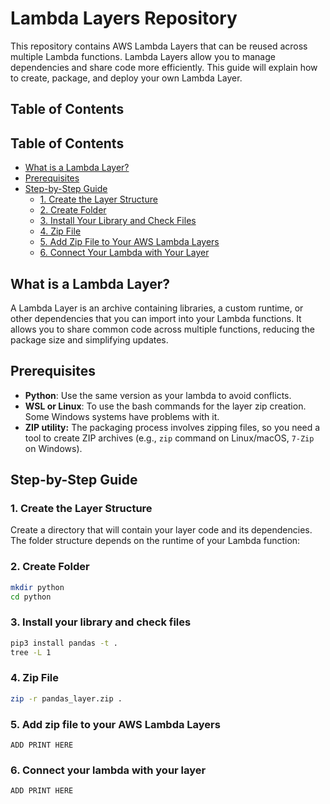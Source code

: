 # Lambda Layers Repository

This repository contains AWS Lambda Layers that can be reused across multiple Lambda functions. Lambda Layers allow you to manage dependencies and share code more efficiently. This guide will explain how to create, package, and deploy your own Lambda Layer.

## Table of Contents

## Table of Contents

- [What is a Lambda Layer?](#what-is-a-lambda-layer)
- [Prerequisites](#prerequisites)
- [Step-by-Step Guide](#step-by-step-guide)
  - [1. Create the Layer Structure](#1-create-the-layer-structure)
  - [2. Create Folder](#2-create-folder)
  - [3. Install Your Library and Check Files](#3-install-your-library-and-check-files)
  - [4. Zip File](#4-zip-file)
  - [5. Add Zip File to Your AWS Lambda Layers](#5-add-zip-file-to-your-aws-lambda-layers)
  - [6. Connect Your Lambda with Your Layer](#6-connect-your-lambda-with-your-layer)

## What is a Lambda Layer?

A Lambda Layer is an archive containing libraries, a custom runtime, or other dependencies that you can import into your Lambda functions. It allows you to share common code across multiple functions, reducing the package size and simplifying updates.

## Prerequisites

- **Python**: Use the same version as your lambda to avoid conflicts.
- **WSL or Linux**: To use the bash commands for the layer zip creation. Some Windows systems have problems with it.
- **ZIP utility:** The packaging process involves zipping files, so you need a tool to create ZIP archives (e.g., `zip` command on Linux/macOS, `7-Zip` on Windows).

## Step-by-Step Guide

### 1. Create the Layer Structure

Create a directory that will contain your layer code and its dependencies. The folder structure depends on the runtime of your Lambda function:

### 2. Create Folder

```bash
mkdir python
cd python
```

### 3. Install your library and check files

```bash
pip3 install pandas -t .
tree -L 1
```

### 4. Zip File

```bash
zip -r pandas_layer.zip .
```

### 5. Add zip file to your AWS Lambda Layers

`ADD PRINT HERE`

### 6. Connect your lambda with your layer

`ADD PRINT HERE`
